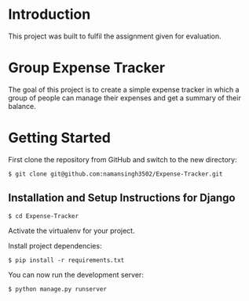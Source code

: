 # Introduction

This project was built to fulfil the assignment given for evaluation.

# Group Expense Tracker
The goal of this project is to create a simple expense tracker in which a group of people can manage their expenses and get a summary of their balance.

# Getting Started

First clone the repository from GitHub and switch to the new directory:

    $ git clone git@github.com:namansingh3502/Expense-Tracker.git

## Installation and Setup Instructions for Django

    $ cd Expense-Tracker
    
Activate the virtualenv for your project.
    
Install project dependencies:

    $ pip install -r requirements.txt

You can now run the development server:

    $ python manage.py runserver